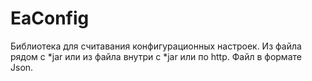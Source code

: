 # EaConfig
Библиотека для считавания конфигурационных настроек. Из файла рядом с *jar или из файла внутри с *jar или по http. Файл в формате Json.
